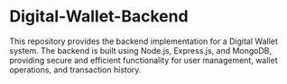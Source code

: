 # Digital-Wallet-Backend
This repository provides the backend implementation for a Digital Wallet system. The backend is built using Node.js, Express.js, and MongoDB, providing secure and efficient functionality for user management, wallet operations, and transaction history.
